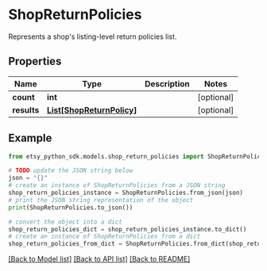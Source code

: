 # ShopReturnPolicies

Represents a shop's listing-level return policies list.

## Properties

Name | Type | Description | Notes
------------ | ------------- | ------------- | -------------
**count** | **int** |  | [optional] 
**results** | [**List[ShopReturnPolicy]**](ShopReturnPolicy.md) |  | [optional] 

## Example

```python
from etsy_python_sdk.models.shop_return_policies import ShopReturnPolicies

# TODO update the JSON string below
json = "{}"
# create an instance of ShopReturnPolicies from a JSON string
shop_return_policies_instance = ShopReturnPolicies.from_json(json)
# print the JSON string representation of the object
print(ShopReturnPolicies.to_json())

# convert the object into a dict
shop_return_policies_dict = shop_return_policies_instance.to_dict()
# create an instance of ShopReturnPolicies from a dict
shop_return_policies_from_dict = ShopReturnPolicies.from_dict(shop_return_policies_dict)
```
[[Back to Model list]](../README.md#documentation-for-models) [[Back to API list]](../README.md#documentation-for-api-endpoints) [[Back to README]](../README.md)


